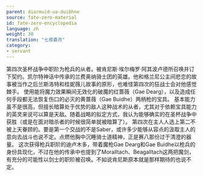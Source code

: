 ```yaml
---
parent: diarmuid-ua-duibhne
source: fate-zero-material
id: fate-zero-encyclopedia
language: zh
weight: 30
translation: "七夜蒼月"
category:
- servant
---
```


第四次圣杯战争中职阶为枪兵的从者。被肯尼斯·埃尔梅罗·阿其波卢德所召唤并订下契约。凯尔特神话中传承的兰费奥纳骑士团的英雄。他和格兰尼公主间悲恋的故事被当作之后兰斯洛特和桂妮薇儿故事的原形，也难怪第四次的狂战士会对他感觉棘手。
使用能将魔力效果瞬间无效化的破魔的红蔷薇（Gae Dearg），以及造成任何手段都无法恢复伤口的必灭的黄蔷薇（Gae Buidhe）两柄枪的宝具。
基本能力虽不是很高，但擅长暗算处于优势的敌人这种战术的从者，尤其对于依赖宝具能力的英灵来说可以算是天敌。随着战略的拟定方式，我认为能够确实的在圣杯战争中获胜（或是在面对暗杀者的时候很简单就被暗算了）。
第四次在主人人选上第二不被上天眷顾的。要是第一个交战的不是Saber，或许多少能够从容点的汲取主人的意向去战斗也说不定。点燃他胸中沉睡骑士道精神，正是赛八那份过于清澄的器量。
这次获得枪兵职阶的迪卢木多，带着魔枪Gae Dearg和Gae Buidhe以枪兵的身份具现化，不过在他的传承中也提到了Moralltach、Beagalltach这两把魔剑，有充分的可能性以剑士的职阶被召唤。不如说肯尼斯原本就是那样期待的也说不定。
